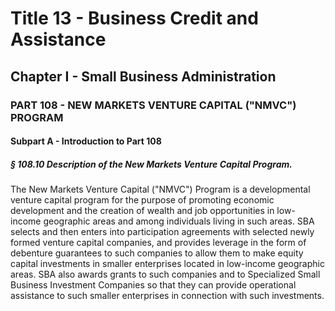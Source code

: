 
# Title 13 - Business Credit and Assistance
## Chapter I - Small Business Administration
### PART 108 - NEW MARKETS VENTURE CAPITAL ("NMVC") PROGRAM
#### Subpart A - Introduction to Part 108
##### § 108.10 Description of the New Markets Venture Capital Program.

The New Markets Venture Capital ("NMVC") Program is a developmental venture capital program for the purpose of promoting economic development and the creation of wealth and job opportunities in low-income geographic areas and among individuals living in such areas. SBA selects and then enters into participation agreements with selected newly formed venture capital companies, and provides leverage in the form of debenture guarantees to such companies to allow them to make equity capital investments in smaller enterprises located in low-income geographic areas. SBA also awards grants to such companies and to Specialized Small Business Investment Companies so that they can provide operational assistance to such smaller enterprises in connection with such investments.

